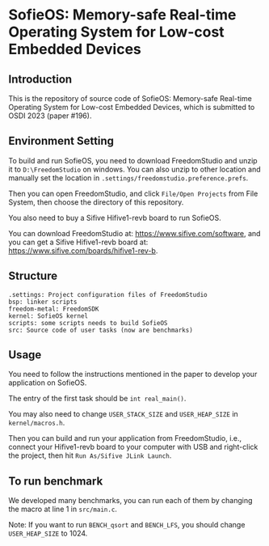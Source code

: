 SofieOS: Memory-safe Real-time Operating System for Low-cost Embedded Devices
===

Introduction
---
This is the repository of source code of SofieOS: Memory-safe Real-time Operating System for Low-cost Embedded Devices, which is submitted to OSDI 2023 (paper #196).

Environment Setting
---
To build and run SofieOS, you need to download FreedomStudio and unzip it to `D:\FreedomStudio` on windows. You can also unzip to other location and manually set the location in `.settings/freedomstudio.preference.prefs`.

Then you can open FreedomStudio, and click `File/Open Projects` from File System,
then choose the directory of this repository.

You also need to buy a Sifive Hifive1-revb board to run SofieOS.

You can download FreedomStudio at: https://www.sifive.com/software, and you can get a Sifive Hifive1-revb board at: https://www.sifive.com/boards/hifive1-rev-b.

Structure
---
```
.settings: Project configuration files of FreedomStudio
bsp: linker scripts
freedom-metal: FreedomSDK
kernel: SofieOS kernel
scripts: some scripts needs to build SofieOS
src: Source code of user tasks (now are benchmarks)
```

Usage
---
You need to follow the instructions mentioned in the paper to develop your application on SofieOS.

The entry of the first task should be `int real_main()`.

You may also need to change `USER_STACK_SIZE` and `USER_HEAP_SIZE` in `kernel/macros.h`.

Then you can build and run your application from FreedomStudio, i.e., connect your Hifive1-revb board to your computer with USB and right-click the project, then hit `Run As/Sifive JLink Launch`.

To run benchmark
---
We developed many benchmarks, you can run each of them by changing the macro at line 1 in `src/main.c`.

Note: If you want to run `BENCH_qsort` and `BENCH_LFS`, you should change `USER_HEAP_SIZE` to 1024.